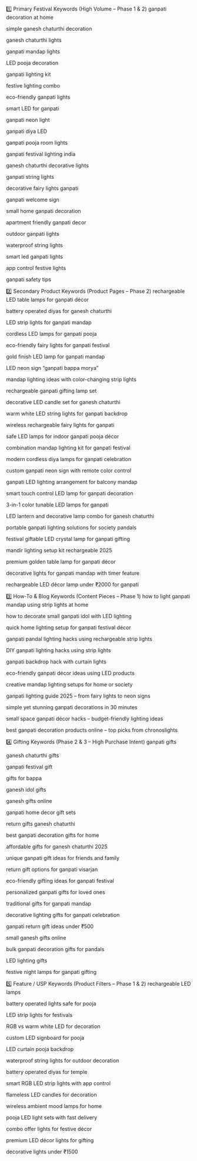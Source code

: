 1️⃣ Primary Festival Keywords (High Volume – Phase 1 & 2)
ganpati decoration at home

simple ganesh chaturthi decoration

ganesh chaturthi lights

ganpati mandap lights

LED pooja decoration

ganpati lighting kit

festive lighting combo

eco-friendly ganpati lights

smart LED for ganpati

ganpati neon light

ganpati diya LED

ganpati pooja room lights

ganpati festival lighting india

ganesh chaturthi decorative lights

ganpati string lights

decorative fairy lights ganpati

ganpati welcome sign

small home ganpati decoration

apartment friendly ganpati decor

outdoor ganpati lights

waterproof string lights

smart led ganpati lights

app control festive lights

ganpati safety tips

2️⃣ Secondary Product Keywords (Product Pages – Phase 2)
rechargeable LED table lamps for ganpati décor

battery operated diyas for ganesh chaturthi

LED strip lights for ganpati mandap

cordless LED lamps for ganpati pooja

eco-friendly fairy lights for ganpati festival

gold finish LED lamp for ganpati mandap

LED neon sign “ganpati bappa morya”

mandap lighting ideas with color-changing strip lights

rechargeable ganpati gifting lamp set

decorative LED candle set for ganesh chaturthi

warm white LED string lights for ganpati backdrop

wireless rechargeable fairy lights for ganpati

safe LED lamps for indoor ganpati pooja décor

combination mandap lighting kit for ganpati festival

modern cordless diya lamps for ganpati celebration

custom ganpati neon sign with remote color control

ganpati LED lighting arrangement for balcony mandap

smart touch control LED lamp for ganpati decoration

3-in-1 color tunable LED lamps for ganpati

LED lantern and decorative lamp combo for ganesh chaturthi

portable ganpati lighting solutions for society pandals

festival giftable LED crystal lamp for ganpati gifting

mandir lighting setup kit rechargeable 2025

premium golden table lamp for ganpati décor

decorative lights for ganpati mandap with timer feature

rechargeable LED décor lamp under ₹2000 for ganpati

3️⃣ How-To & Blog Keywords (Content Pieces – Phase 1)
how to light ganpati mandap using strip lights at home

how to decorate small ganpati idol with LED lighting

quick home lighting setup for ganpati festival décor

ganpati pandal lighting hacks using rechargeable strip lights

DIY ganpati lighting hacks using strip lights

ganpati backdrop hack with curtain lights

eco-friendly ganpati décor ideas using LED products

creative mandap lighting setups for home or society

ganpati lighting guide 2025 – from fairy lights to neon signs

simple yet stunning ganpati decorations in 30 minutes

small space ganpati décor hacks – budget-friendly lighting ideas

best ganpati decoration products online – top picks from chronoslights

4️⃣ Gifting Keywords (Phase 2 & 3 – High Purchase Intent)
ganpati gifts

ganesh chaturthi gifts

ganpati festival gift

gifts for bappa

ganesh idol gifts

ganesh gifts online

ganpati home decor gift sets

return gifts ganesh chaturthi

best ganpati decoration gifts for home

affordable gifts for ganesh chaturthi 2025

unique ganpati gift ideas for friends and family

return gift options for ganpati visarjan

eco-friendly gifting ideas for ganpati festival

personalized ganpati gifts for loved ones

traditional gifts for ganpati mandap

decorative lighting gifts for ganpati celebration

ganpati return gift ideas under ₹500

small ganesh gifts online

bulk ganpati decoration gifts for pandals

LED lighting gifts

festive night lamps for ganpati gifting

5️⃣ Feature / USP Keywords (Product Filters – Phase 1 & 2)
rechargeable LED lamps

battery operated lights safe for pooja

LED strip lights for festivals

RGB vs warm white LED for decoration

custom LED signboard for pooja

LED curtain pooja backdrop

waterproof string lights for outdoor decoration

battery operated diyas for temple

smart RGB LED strip lights with app control

flameless LED candles for decoration

wireless ambient mood lamps for home

pooja LED light sets with fast delivery

combo offer lights for festive décor

premium LED décor lights for gifting

decorative lights under ₹1500

